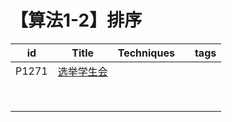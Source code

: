 # 【算法1-2】排序

| id    | Title                                                | Techniques |      | tags |
| ----- | ---------------------------------------------------- | ---------- | ---- | ---- |
| P1271 | [选举学生会](https://www.luogu.com.cn/problem/P1271) |            |      |      |
|       |                                                      |            |      |      |
|       |                                                      |            |      |      |
|       |                                                      |            |      |      |
|       |                                                      |            |      |      |
|       |                                                      |            |      |      |
|       |                                                      |            |      |      |
|       |                                                      |            |      |      |
|       |                                                      |            |      |      |

